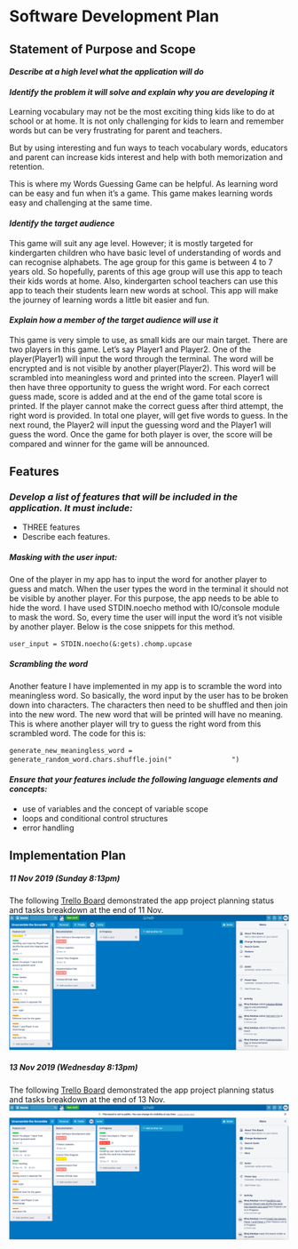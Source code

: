 # **Software Development Plan** #

## **Statement of Purpose and Scope**


#### ***Describe at a high level what the application will do***


#### ***Identify the problem it will solve and explain why you are developing it***   
Learning vocabulary may not be the most exciting thing kids like to do at school or at home. It is not only challenging for kids to learn and remember words but can be very frustrating for parent and teachers.

But by using interesting and fun ways to teach vocabulary words, educators and parent can increase kids interest and help with both memorization and retention.

This is where my Words Guessing Game can be helpful. As learning word can be easy and fun when it’s a game. This game makes learning words easy and challenging at the same time.


####  ***Identify the target audience***
This game will suit any age level. However; it is mostly targeted for kindergarten children who have basic level of understanding of words and can recognise alphabets. The age group for this game is between 4 to 7 years old. So hopefully, parents of this age group will use this app to teach their kids words at home. Also, kindergarten school teachers can use this app to teach their students learn new words at school. This app will make the journey of learning words a little bit easier and fun.


#### ***Explain how a member of the target audience will use it***
This game is very simple to use, as small kids are our main target. There are two players in this game. Let’s say Player1 and Player2. One of the player(Player1) will input the word through the terminal. The word will be encrypted and is not visible by another player(Player2). This word will be scrambled into meaningless word and printed into the screen. Player1 will then have three opportunity to guess the wright word. For each correct guess made, score is added and at the end of the game total score is printed. If the player cannot make the correct guess after third attempt, the right word is provided. In total one player, will get five words to guess. In the next round, the Player2 will input the guessing word and the Player1 will guess the word. Once the game for both player is over, the score will be compared and winner for the game will be announced.


## **Features**

### ***Develop a list of features that will be included in the application. It must include:***
   - THREE features 
   - Describe each features.


   ##### Masking with the user input: #####
   One of the player in my app has to input the word for another player to guess and match. When the user types the word in the terminal it should not be visible by another player. For this purpose, the app needs to be able to hide the word. I have used STDIN.noecho method with IO/console module to mask the word. So, every time the user will input the word it’s not visible by another player. Below is the cose snippets for this method.

 ```
user_input = STDIN.noecho(&:gets).chomp.upcase
```

 
   ##### Scrambling the word #####

Another feature I have implemented in my app is to scramble the word into meaningless word. So basically, the word input by the user has to be broken down into characters. The characters then need to be shuffled and then join into the new word. The new word that will be printed will have no meaning. This is where another player will try to guess the right word from this scrambled word. The code for this is:

```
generate_new_meaningless_word = generate_random_word.chars.shuffle.join("               ")
```








   #### ***Ensure that your features include the following language elements and concepts:***
   - use of variables and the concept of variable scope
   - loops and conditional control structures
   - error handling







   ## **Implementation Plan** ##

   ##### 11 Nov 2019 _(Sunday 8:13pm)_ ##### 
The following [Trello Board](./images/20191111.png) demonstrated the app project planning status and tasks breakdown at the end of 11 Nov.
<img src="./images/20191111.png" alt="Trello Progress picture-2" />


 ##### 13 Nov 2019 _(Wednesday 8:13pm)_ ##### 
The following [Trello Board](./images/20191113.png) demonstrated the app project planning status and tasks breakdown at the end of 13 Nov.
<img src="./images/20191113.png" alt="Trello Progress picture-2" />


    